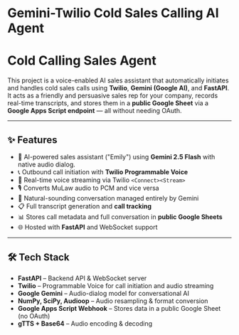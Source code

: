 # Gemini-Twilio Cold Sales Calling AI Agent

# Cold Calling Sales Agent


This project is a voice-enabled AI sales assistant that automatically initiates and handles cold sales calls using **Twilio**, **Gemini (Google AI)**, and **FastAPI**. It acts as a friendly and persuasive sales rep for your company, records real-time transcripts, and stores them in a **public Google Sheet** via a **Google Apps Script endpoint** — all without needing OAuth.

---

## ✨ Features

- 🤖 AI-powered sales assistant ("Emily") using **Gemini 2.5 Flash** with native audio dialog.
- 📞 Outbound call initiation with **Twilio Programmable Voice**
- 🔁 Real-time voice streaming via Twilio `<Connect><Stream>`
- 🎙️ Converts MuLaw audio to PCM and vice versa
- 🧠 Natural-sounding conversation managed entirely by Gemini
- 📋 Full transcript generation and **call tracking**
- 📊 Stores call metadata and full conversation in **public Google Sheets**
- 🌐 Hosted with **FastAPI** and WebSocket support

---

## 🛠️ Tech Stack

- **FastAPI** – Backend API & WebSocket server
- **Twilio** – Programmable Voice for call initiation and audio streaming
- **Google Gemini** – Audio-dialog model for conversational AI
- **NumPy, SciPy, Audioop** – Audio resampling & format conversion
- **Google Apps Script Webhook** – Stores data in a public Google Sheet (no OAuth)
- **gTTS + Base64** – Audio encoding & decoding